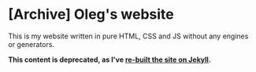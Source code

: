 # [Archive] Oleg's website
This is my website written in pure HTML, CSS and JS without any engines or generators.

**This content is deprecated, as I've [re-built the site on Jekyll](https://github.com/Radiokot/website).**
